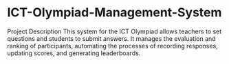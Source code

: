 # ICT-Olympiad-Management-System

Project Description
This system for the ICT Olympiad allows teachers to set questions and students to submit answers. It manages the evaluation and ranking of participants, automating the processes of recording responses, updating scores, and generating leaderboards.

